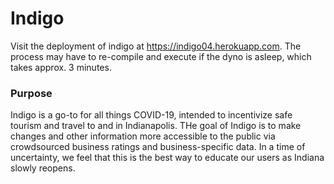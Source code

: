 # Indigo

Visit the deployment of indigo at https://indigo04.herokuapp.com. The process may have to re-compile and execute if the dyno is asleep, which takes approx. 3 minutes.

### Purpose
Indigo is a go-to for all things COVID-19, intended to incentivize safe tourism and travel to and in Indianapolis. THe goal of Indigo is to make changes and other information more accessible to the public via crowdsourced business ratings and business-specific data. In a time of uncertainty, we feel that this is the best way to educate our users as Indiana slowly reopens.
